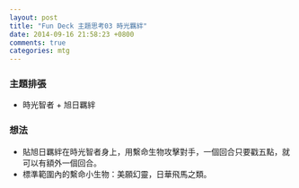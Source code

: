 ```yaml
---
layout: post
title: "Fun Deck 主題思考03 時光羈絆"
date: 2014-09-16 21:58:23 +0800
comments: true
categories: mtg
---
```


### 主題排張

- 時光智者 + 旭日羈絆


### 想法

- 貼旭日羈絆在時光智者身上，用繫命生物攻擊對手，一個回合只要戳五點，就可以有額外一個回合。
- 標準範圍內的繫命小生物：美願幻靈，日華飛馬之類。